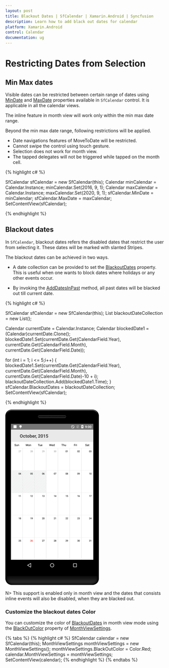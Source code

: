 ```yaml
---
layout: post
title: Blackout Dates | SfCalendar | Xamarin.Android | Syncfusion
description: Learn how to add black out dates for calendar
platform: Xamarin.Android
control: Calendar
documentation: ug
---
```


# Restricting Dates from Selection

## Min Max dates

Visible dates can be restricted between certain range of dates using [MinDate](https://help.syncfusion.com/cr/xamarin-android/Com.Syncfusion.Calendar.SfCalendar.html#Com_Syncfusion_Calendar_SfCalendar_MinDate) and [MaxDate](https://help.syncfusion.com/cr/xamarin-android/Com.Syncfusion.Calendar.SfCalendar.html#Com_Syncfusion_Calendar_SfCalendar_MaxDate) properties available in `SfCalendar` control. It is applicable in all the calendar views.

The inline feature in month view will work only within the min max date range.

Beyond the min max date range, following restrictions will be applied.

* Date navigations features of MoveToDate will be restricted.
* Cannot swipe the control using touch gesture.
* Selection does not work for month view. 
* The tapped delegates will not be triggered while tapped on the month cell.  

{% highlight c# %}

SfCalendar sfCalendar = new SfCalendar(this);
Calendar minCalendar = Calendar.Instance;
minCalendar.Set(2016, 9, 1);
Calendar maxCalendar = Calendar.Instance;
maxCalendar.Set(2020, 9, 1);
sfCalendar.MinDate = minCalendar;
sfCalendar.MaxDate = maxCalendar;
SetContentView(sfCalendar);

{% endhighlight %}

## Blackout dates

In `SfCalendar`, blackout dates refers the disabled dates that restrict the user from selecting it. These dates will be marked with slanted Stripes. 

The blackout dates can be achieved in two ways. 

* A date collection can be provided to set the [BlackoutDates](https://help.syncfusion.com/cr/xamarin-android/Com.Syncfusion.Calendar.SfCalendar.html#Com_Syncfusion_Calendar_SfCalendar_BlackoutDates) property. This is useful when one wants to block dates where holidays or any other events occur. 

* By invoking the [AddDatesInPast](https://help.syncfusion.com/cr/xamarin-android/Com.Syncfusion.Calendar.SfCalendar.html#Com_Syncfusion_Calendar_SfCalendar_AddDatesInPast) method, all past dates will be blacked out till current date.

{% highlight c# %}

SfCalendar sfCalendar = new SfCalendar(this);
List<Date> blackoutDateCollection = new List<Date>();

Calendar currentDate = Calendar.Instance;
Calendar blockedDate1 = (Calendar)currentDate.Clone();
blockedDate1.Set(currentDate.Get(CalendarField.Year),
                  currentDate.Get(CalendarField.Month),
                  currentDate.Get(CalendarField.Date));

for (int i = 1; i <= 5;i++)
{
      blockedDate1.Set(currentDate.Get(CalendarField.Year),
      currentDate.Get(CalendarField.Month),
      currentDate.Get(CalendarField.Date)-10 + i);
     blackoutDateCollection.Add(blockedDate1.Time);
}
sfCalendar.BlackoutDates = blackoutDateCollection;
SetContentView(sfCalendar);

{% endhighlight %}

![Blackout Dates support in Xamarin.Android Calendar](images/xamarin.android-calendar-blackout_dates.png)                                        

N> This support is enabled only in month view and the dates that consists inline events will also be disabled, when they are blacked out.

### Customize the blackout dates Color
You can customize the color of [BlackoutDates](https://help.syncfusion.com/cr/xamarin-android/Com.Syncfusion.Calendar.SfCalendar.html#Com_Syncfusion_Calendar_SfCalendar_BlackoutDates) in month view mode using the [BlackOutColor](https://help.syncfusion.com/cr/xamarin-android/Com.Syncfusion.Calendar.MonthViewSettings.html#Com_Syncfusion_Calendar_MonthViewSettings_BlackoutColor) property of [MonthViewSettings](https://help.syncfusion.com/cr/xamarin-android/Com.Syncfusion.Calendar.MonthViewSettings.html).

{% tabs %}
{% highlight c# %}
SfCalendar calendar = new SfCalendar(this); 
MonthViewSettings monthViewSettings = new MonthViewSettings();
monthViewSettings.BlackOutColor = Color.Red;
calendar.MonthViewSettings = monthViewSettings;
SetContentView(calendar);
{% endhighlight %}
{% endtabs %}
